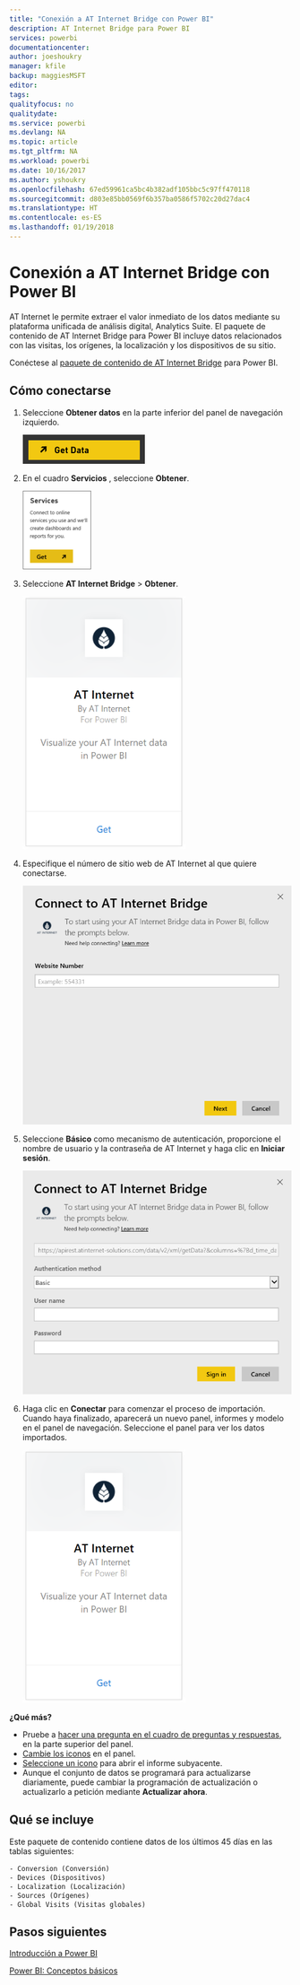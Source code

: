 ```yaml
---
title: "Conexión a AT Internet Bridge con Power BI"
description: AT Internet Bridge para Power BI
services: powerbi
documentationcenter: 
author: joeshoukry
manager: kfile
backup: maggiesMSFT
editor: 
tags: 
qualityfocus: no
qualitydate: 
ms.service: powerbi
ms.devlang: NA
ms.topic: article
ms.tgt_pltfrm: NA
ms.workload: powerbi
ms.date: 10/16/2017
ms.author: yshoukry
ms.openlocfilehash: 67ed59961ca5bc4b382adf105bbc5c97ff470118
ms.sourcegitcommit: d803e85bb0569f6b357ba0586f5702c20d27dac4
ms.translationtype: HT
ms.contentlocale: es-ES
ms.lasthandoff: 01/19/2018
---
```

# <a name="connect-to-at-internet-bridge-with-power-bi"></a>Conexión a AT Internet Bridge con Power BI
AT Internet le permite extraer el valor inmediato de los datos mediante su plataforma unificada de análisis digital, Analytics Suite. El paquete de contenido de AT Internet Bridge para Power BI incluye datos relacionados con las visitas, los orígenes, la localización y los dispositivos de su sitio.

Conéctese al [paquete de contenido de AT Internet Bridge](https://app.powerbi.com/getdata/services/at-internet-bridge) para Power BI.

## <a name="how-to-connect"></a>Cómo conectarse
1. Seleccione **Obtener datos** en la parte inferior del panel de navegación izquierdo.
   
   ![](media/service-connect-to-at-internet/pbi_getdata.png) 
2. En el cuadro **Servicios** , seleccione **Obtener**.
   
   ![](media/service-connect-to-at-internet/pbi_getservices.png) 
3. Seleccione **AT Internet Bridge** \> **Obtener**.
   
   ![](media/service-connect-to-at-internet/atinternet.png)
4. Especifique el número de sitio web de AT Internet al que quiere conectarse.
   
   ![](media/service-connect-to-at-internet/params.png)
5. Seleccione **Básico** como mecanismo de autenticación, proporcione el nombre de usuario y la contraseña de AT Internet y haga clic en **Iniciar sesión**.
   
   ![](media/service-connect-to-at-internet/creds.png)
6. Haga clic en **Conectar** para comenzar el proceso de importación. Cuando haya finalizado, aparecerá un nuevo panel, informes y modelo en el panel de navegación. Seleccione el panel para ver los datos importados.
   
    ![](media/service-connect-to-at-internet/atinternet.png)

**¿Qué más?**

* Pruebe a [hacer una pregunta en el cuadro de preguntas y respuestas](power-bi-q-and-a.md), en la parte superior del panel.
* [Cambie los iconos](service-dashboard-edit-tile.md) en el panel.
* [Seleccione un icono](service-dashboard-tiles.md) para abrir el informe subyacente.
* Aunque el conjunto de datos se programará para actualizarse diariamente, puede cambiar la programación de actualización o actualizarlo a petición mediante **Actualizar ahora**.

## <a name="whats-included"></a>Qué se incluye
Este paquete de contenido contiene datos de los últimos 45 días en las tablas siguientes:  

    - Conversion (Conversión)  
    - Devices (Dispositivos)  
    - Localization (Localización)  
    - Sources (Orígenes)  
    - Global Visits (Visitas globales)  

## <a name="next-steps"></a>Pasos siguientes
[Introducción a Power BI](service-get-started.md)

[Power BI: Conceptos básicos](service-basic-concepts.md)


